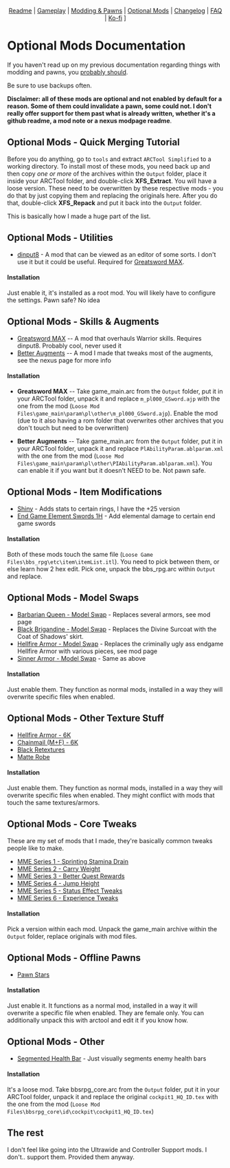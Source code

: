 <p align="center">
  <a href="https://github.com/Oghma-Infinium/Malignance/blob/main/README.md">Readme</a> |
  <a href="https://github.com/Oghma-Infinium/Malignance/blob/main/Documentation/GAMEPLAY.md">Gameplay</a> |
  <a href="https://github.com/Oghma-Infinium/Malignance/blob/main/Documentation/MODDING%20AND%20PAWNS.md">Modding & Pawns</a> |
  <a href="https://github.com/Oghma-Infinium/Malignance/blob/main/Documentation/OPTIONAL%20MODS.md">Optional Mods</a> |
  <a href="https://github.com/Oghma-Infinium/Malignance/blob/main/CHANGELOG.md">Changelog</a> |
  <a href="https://github.com/Oghma-Infinium/Malignance/blob/main/Documentation/FAQ.md">FAQ</a> |
  <a href="https://ko-fi.com/maelstrom_">Ko-fi</a> ]
</p>


# Optional Mods Documentation

If you haven't read up on my previous documentation regarding things with modding and pawns, you [probably should](https://github.com/Oghma-Infinium/Malignance/blob/main/Documentation/MODDING%20AND%20PAWNS.md).

Be sure to use backups often.

**Disclaimer: all of these mods are optional and not enabled by default for a reason. Some of them could invalidate a pawn, some could not. I don't really offer support for them past what is already written, whether it's a github readme, a mod note or a nexus modpage readme**.

## Optional Mods - Quick Merging Tutorial

Before you do anything, go to `tools` and extract `ARCTool Simplified` to a working directory. To install most of these mods, you need back up and then copy *one or more* of the archives within the `Output` folder, place it inside your ARCTool folder, and double-click **XFS_Extract**. You will have a loose version. These need to be overwritten by these respective mods - you do that by just copying them and replacing the originals here. After you do that, double-click **XFS_Repack** and put it back into the `Output` folder.

This is basically how I made a huge part of the list. 

## Optional Mods - Utilities

- [dinput8](https://www.nexusmods.com/dragonsdogma/mods/96) - A mod that can be viewed as an editor of some sorts. I don't use it but it could be useful. Required for [Greatsword MAX](https://www.nexusmods.com/dragonsdogma/mods/474).

#### Installation
Just enable it, it's installed as a root mod. You will likely have to configure the settings. Pawn safe? No idea

## Optional Mods - Skills & Augments

- [Greatsword MAX](https://www.nexusmods.com/dragonsdogma/mods/474) -- A mod that overhauls Warrior skills. Requires dinput8. Probably cool, never used it
- [Better Augments](https://www.nexusmods.com/dragonsdogma/mods/1010) -- A mod I made that tweaks most of the augments, see the nexus page for more info

#### Installation

- **Greatsword MAX** -- Take game_main.arc from the `Output` folder, put it in your ARCTool folder, unpack it and replace `m_pl000_GSword.ajp` with the one from the mod (`Loose Mod Files\game_main\param\pl\other\m_pl000_GSword.ajp`). Enable the mod (due to it also having a rom folder that overwrites other archives that you don't touch but need to be overwritten)

- **Better Augments** -- Take game_main.arc from the `Output` folder, put it in your ARCTool folder, unpack it and replace `PlAbilityParam.ablparam.xml` with the one from the mod (`Loose Mod Files\game_main\param\pl\other\PIAbilityParam.ablparam.xml`). You can enable it if you want but it doesn't NEED to be. Not pawn safe.

## Optional Mods - Item Modifications

- [Shiny](https://www.nexusmods.com/dragonsdogma/mods/665?tab=description) - Adds stats to certain rings, I have the +25 version
- [End Game Element Swords 1H](https://www.nexusmods.com/dragonsdogma/mods/857) - Add elemental damage to certain end game swords

#### Installation

Both of these mods touch the same file (`Loose Game Files\bbs_rpg\etc\item\itemList.itl`). You need to pick between them, or else learn how 2 hex edit. Pick one, unpack the bbs_rpg.arc within `Output` and replace. 

## Optional Mods - Model Swaps

- [Barbarian Queen - Model Swap](https://www.nexusmods.com/dragonsdogma/mods/213) - Replaces several armors, see mod page
- [Black Brigandine - Model Swap](https://www.nexusmods.com/dragonsdogma/mods/483) - Replaces the Divine Surcoat with the Coat of Shadows' skirt.
- [Hellfire Armor - Model Swap](https://www.nexusmods.com/dragonsdogma/mods/596) - Replaces the criminally ugly ass endgame Hellfire Armor with various pieces, see mod page
- [Sinner Armor - Model Swap](https://www.nexusmods.com/dragonsdogma/mods/680) - Same as above

#### Installation

Just enable them. They function as normal mods, installed in a way they will overwrite specific files when enabled.

## Optional Mods - Other Texture Stuff

- [Hellfire Armor - 6K](https://www.nexusmods.com/dragonsdogma/mods/479) 
- [Chainmail (M+F) - 6K](https://www.nexusmods.com/dragonsdogma/mods/479)
- [Black Retextures](https://www.nexusmods.com/dragonsdogma/mods/5) 
- [Matte Robe](https://www.nexusmods.com/dragonsdogma/mods/925)

#### Installation

Just enable them. They function as normal mods, installed in a way they will overwrite specific files when enabled. They might conflict with mods that touch the same textures/armors.

## Optional Mods - Core Tweaks
These are my set of mods that I made, they're basically common tweaks people like to make.

- [MME Series 1 - Sprinting Stamina Drain](https://www.nexusmods.com/dragonsdogma/mods/802) 
- [MME Series 2 - Carry Weight](https://www.nexusmods.com/dragonsdogma/mods/803)
- [MME Series 3 - Better Quest Rewards](https://www.nexusmods.com/dragonsdogma/mods/804)
- [MME Series 4 - Jump Height](https://www.nexusmods.com/dragonsdogma/mods/805)
- [MME Series 5 - Status Effect Tweaks](https://www.nexusmods.com/dragonsdogma/mods/1008)
- [MME Series 6 - Experience Tweaks](https://www.nexusmods.com/dragonsdogma/mods/1013)

#### Installation

Pick a version within each mod. Unpack the game_main archive within the `Output` folder, replace originals with mod files.

## Optional Mods - Offline Pawns

- [Pawn Stars](https://www.nexusmods.com/dragonsdogma/mods/87)

#### Installation

Just enable it. It functions as a normal mod, installed in a way it will overwrite a specific file when enabled. They are female only. You can additionally unpack this with arctool and edit it if you know how.

## Optional Mods - Other

- [Segmented Health Bar](https://www.nexusmods.com/dragonsdogma/mods/374) - Just visually segments enemy health bars

#### Installation

It's a loose mod. Take bbsrpg_core.arc from the `Output` folder, put it in your ARCTool folder, unpack it and replace the original `cockpit1_HQ_ID.tex` with the one from the mod (`Loose Mod Files\bbsrpg_core\id\cockpit\cockpit1_HQ_ID.tex`)

## The rest

I don't feel like going into the Ultrawide and Controller Support mods. I don't.. support them. Provided them anyway.
